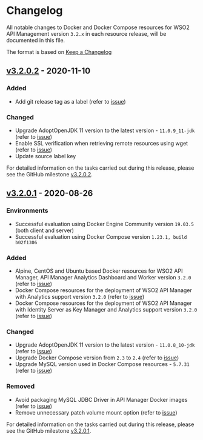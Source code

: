 # Changelog

All notable changes to Docker and Docker Compose resources for WSO2 API Management version `3.2.x` in each resource release, will be documented in this file.

The format is based on [Keep a Changelog](https://keepachangelog.com/en/1.0.0/)

## [v3.2.0.2] - 2020-11-10

### Added
- Add git release tag as a label (refer to [issue](https://github.com/wso2/docker-apim/issues/338))

### Changed
- Upgrade AdoptOpenJDK 11 version to the latest version - `11.0.9_11-jdk` (refer to [issue](https://github.com/wso2/docker-apim/issues/377))
- Enable SSL verification when retrieving remote resources using wget (refer to [issue](https://github.com/wso2/docker-apim/issues/345))
- Update source label key

For detailed information on the tasks carried out during this release, please see the GitHub milestone
[v3.2.0.2](https://github.com/wso2/docker-apim/milestone/21).

## [v3.2.0.1] - 2020-08-26

### Environments

- Successful evaluation using Docker Engine Community version `19.03.5` (both client and server)
- Successful evaluation using Docker Compose version `1.23.1, build b02f1306`

### Added

- Alpine, CentOS and Ubuntu based Docker resources for WSO2 API Manager, API Manager Analytics Dashboard and Worker version `3.2.0` (refer to [issue](https://github.com/wso2/docker-apim/issues/313))
- Docker Compose resources for the deployment of WSO2 API Manager with Analytics support version `3.2.0` (refer to [issue](https://github.com/wso2/docker-apim/issues/314))
- Docker Compose resources for the deployment of WSO2 API Manager with Identity Server as Key Manager and Analytics support version `3.2.0` (refer to [issue](https://github.com/wso2/docker-apim/issues/314))

### Changed

- Upgrade AdoptOpenJDK 11 version to the latest version - `11.0.8_10-jdk` (refer to [issue](https://github.com/wso2/docker-apim/issues/336))
- Upgrade Docker Compose version from `2.3` to `2.4` (refer to [issue](https://github.com/wso2/docker-apim/issues/323))
- Upgrade MySQL version used in Docker Compose resources - `5.7.31` (refer to [issue](https://github.com/wso2/docker-apim/issues/322))

### Removed

- Avoid packaging MySQL JDBC Driver in API Manager Docker images (refer to [issue](https://github.com/wso2/docker-apim/issues/321))
- Remove unnecessary patch volume mount option (refer to [issue](https://github.com/wso2/docker-apim/issues/317))

For detailed information on the tasks carried out during this release, please see the GitHub milestone
[v3.2.0.1](https://github.com/wso2/docker-apim/milestone/17).

[v3.2.0.1]: https://github.com/wso2/docker-apim/compare/v3.1.0.3...v3.2.0.1
[v3.2.0.2]: https://github.com/wso2/docker-apim/compare/v3.2.0.1...v3.2.0.2
